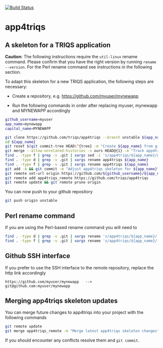 [![Build Status](https://travis-ci.org/TRIQS/app4triqs.svg?branch=unstable)](https://travis-ci.org/TRIQS/app4triqs)

# app4triqs

A skeleton for a TRIQS application
----------------------------------

**Caution**: The following instructions require the `util-linux` rename command.
Please confirm that you have the right version by running `rename --version`.
For the Perl rename command see instructions in the following section.

To adapt this skeleton for a new TRIQS application, the following steps are necessary:

* Create a repository, e.g. https://github.com/myuser/mynewapp

* Run the following commands in order after replacing myuser, mynewapp and MYNEWAPP accordingly

```bash
github_username=myuser
app_name=mynewapp
capital_name=MYNEWAPP

git clone https://github.com/triqs/app4triqs --branch unstable ${app_name}
cd ${app_name}
git reset $(git commit-tree HEAD\^{tree} -m "Create ${app_name} from github.com/triqs/app4triqs skeleton")
git merge --allow-unrelated-histories -s ours HEAD@{1} -m "Track app4triqs skeleton"
find . -type f | grep -v .git | xargs sed -i 's/app4triqs/${app_name}/g; s/APP4TRIQS/${capital_name}/g'
find . -type d | grep -v .git | xargs rename app4triqs ${app_name}
find . -type f | grep -v .git | xargs rename app4triqs ${app_name}
git add -A && git commit -m "Adjust app4triqs skeleton for ${app_name}"
git remote set-url origin https://github.com/${github_username}/${app_name}
git remote add app4triqs_remote https://github.com/triqs/app4triqs
git remote update && git remote prune origin
```

You can now push to your github repository

```bash
git push origin unstable
```

Perl rename command
-------------------

If you are using the Perl-based rename command you will need to 

```bash
find . -type d | grep -v .git | xargs rename 's/app4triqs/${app_name}/'
find . -type f | grep -v .git | xargs rename 's/app4triqs/${app_name}/'
```

Github SSH interface
--------------------

If you prefer to use the SSH interface to the remote repository,
replace the http link accordingly

```
https://github.com/myuser/mynewapp   -->   git@github.com:myuser/mynewapp
```

Merging app4triqs skeleton updates
----------------------------------

You can merge future changes to app4triqs into your project with the following commands

```bash
git remote update
git merge app4triqs_remote -m "Merge latest app4triqs skeleton changes"
```

If you should encounter any conflicts resolve them and `git commit`.
